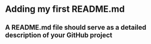 # Adding my first README.md

## A README.md file should serve as a detailed description of your GitHub project
